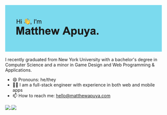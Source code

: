 <img src="https://raw.githubusercontent.com/mapuya19/mapuya19/main/header.png">

I recently graduated from New York University with a bachelor's degree in Computer Science and a minor in Game Design and Web Programming & Applications.

- 😄 Pronouns: he/they
- 👨‍💻 I am a full-stack engineer with experience in both web and mobile apps
- 📫 How to reach me: hello@matthewapuya.com

<a href="https://github.com/anuraghazra/github-readme-stats">
  <img align="center" src="https://github-readme-stats.vercel.app/api?username=mapuya19&show_icons=true&hide=stars" />
</a>
<a href="https://github.com/anuraghazra/convoychat">
  <img align="center" src="https://github-readme-stats.vercel.app/api/top-langs/?username=mapuya19&layout=compact&hide=yacc,Game%20Maker%20Language,C" />
</a>

<!-- 
[![mapuya19's GitHub stats](https://github-readme-stats.vercel.app/api?username=mapuya19&show_icons=true&hide=stars)](https://github.com/anuraghazra/github-readme-stats)
[![Top Langs](https://github-readme-stats.vercel.app/api/top-langs/?username=mapuya19&layout=compact&hide=yacc,Game%20Maker%20Language,C)](https://github.com/anuraghazra/github-readme-stats)
 -->

<!--
**mapuya19/mapuya19** is a ✨ _special_ ✨ repository because its `README.md` (this file) appears on your GitHub profile.

Here are some ideas to get you started:

- 🔭 I’m currently working on ...
- 🌱 I’m currently learning ...
- 👯 I’m looking to collaborate on ...
- 🤔 I’m looking for help with ...
- 💬 Ask me about ...
- 📫 How to reach me: ...
- 😄 Pronouns: ...
- ⚡ Fun fact: ...
-->
